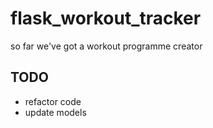 # flask_workout_tracker

so far we've got a workout programme creator

## TODO
- refactor code
- update models
